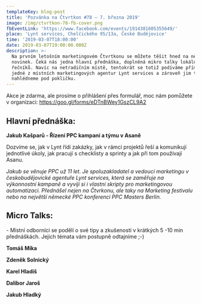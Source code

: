 ```yaml
---
templateKey: blog-post
title: 'Pozvánka na Čtvrtkon #78 – 7. března 2019'
image: /img/ctvrtkon-78-fb-cover.png
fbEventLink: 'https://www.facebook.com/events/1914381605355649/'
place: 'Lynt services, Chelčického 95/13a, České Budějovice'
time: '2019-03-07T18:00:00'
date: 2019-03-07T19:00:00.000Z
description: >-
  Na prvním letošním marketingovém Čtvrtkonu se můžete těšit hned na několik
  novinek. Čeká nás jedna hlavní přednáška, doplněná mikro talky lokálních
  řečníků. Navíc na netradičním místě, tentokrát se totiž podíváme přímo do
  jedné z místních marketingových agentur Lynt services a zároveň jim trochu
  nahlédneme pod pokličku.
---
```

Akce je zdarma, ale prosíme o přihlášení přes formulář, moc nám pomůžete v organizaci: <https://goo.gl/forms/eDTnBWey1GszCL9A2>

## Hlavní přednáška:

**Jakub Kašparů - Řízení  PPC kampaní a týmu v Asaně**

Dozvíme se, jak v Lynt řídí zakázky, jak v rámci projektů řeší a komunikují jednotlivé úkoly, jak pracují s checklisty a sprinty a jak při tom používají Asanu.

_Jakub se věnuje PPC už 11 let. Je spoluzakladatel a vedoucí marketingu v českobudějovické agentuře Lynt services, která se zaměřuje na výkonnostní kampaně a vyvíjí si i vlastní skripty pro marketingovou automatizaci. Přednášel nejen na Čtvrkonu, ale taky na Marketing festivalu nebo na největší německé PPC konferenci PPC Masters Berlin._

## Micro Talks:

\- Místní odborníci se podělí o své tipy a zkušenosti v krátkých 5 -10 min přednáškách. Jejich témata vám postupně odtajníme ;-)

**Tomáš Míka**

**Zdeněk Solnický**

**Karel Hladiš**

**Dalibor Jaroš**

**Jakub Hladký**
